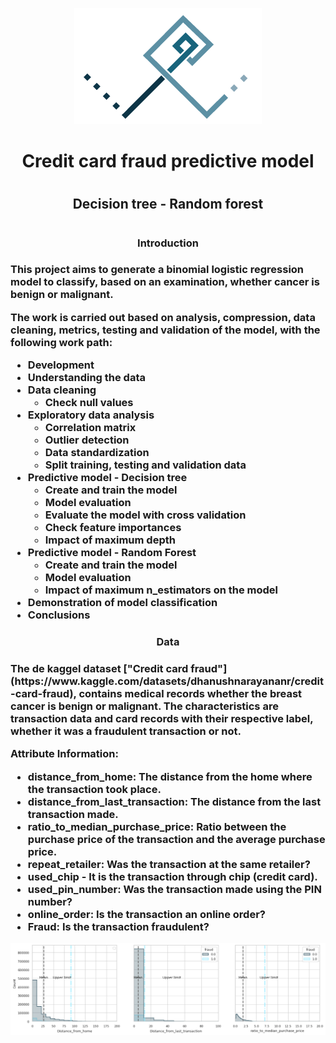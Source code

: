 <p align="center">
  <img src="/images/Logo-personal_Fondo_blanco.png" alt="Logo_personal">
</p>

<div align="center">
  <h1 align="center">Credit card fraud predictive model<h1>
  <h2 align="center">Decision tree - Random forest<h1>
</div>

<h3 align="center">Introduction<h3>

This project aims to generate a binomial logistic regression model to classify, based on an examination, whether cancer is benign or malignant.

The work is carried out based on analysis, compression, data cleaning, metrics, testing and validation of the model, with the following work path:

- Development
- Understanding the data
- Data cleaning
  - Check null values
- Exploratory data analysis
  - Correlation matrix
  - Outlier detection
  - Data standardization
  - Split training, testing and validation data
- Predictive model - Decision tree 
  - Create and train the model
  - Model evaluation
  - Evaluate the model with cross validation
  - Check feature importances
  - Impact of maximum depth
- Predictive model - Random Forest 
  - Create and train the model
  - Model evaluation
  - Impact of maximum n_estimators on the model
- Demonstration of model classification
- Conclusions

<h3 align="center">Data<h3>
The de kaggel dataset ["Credit card fraud"](https://www.kaggle.com/datasets/dhanushnarayananr/credit-card-fraud), contains medical records whether the breast cancer is benign or malignant. The characteristics are transaction data and card records with their respective label, whether it was a fraudulent transaction or not. 

**Attribute Information:**

* distance_from_home: The distance from the home where the transaction took place.
* distance_from_last_transaction: The distance from the last transaction made.
* ratio_to_median_purchase_price: Ratio between the purchase price of the transaction and the average purchase price.
* repeat_retailer: Was the transaction at the same retailer?
* used_chip - It is the transaction through chip (credit card).
* used_pin_number: Was the transaction made using the PIN number?
* online_order: Is the transaction an online order?
* Fraud: Is the transaction fraudulent?

<p>
  <img src="/images/output.png" alt="Grafico readme">
</p>

